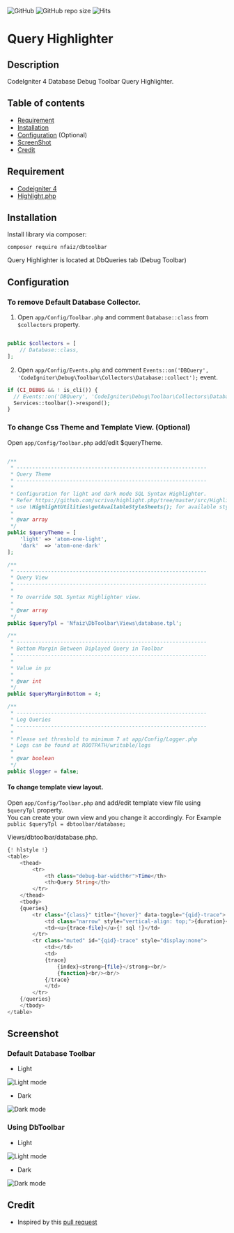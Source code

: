 ![GitHub](https://img.shields.io/github/license/nfaiz/dbtoolbar)
![GitHub repo size](https://img.shields.io/github/repo-size/nfaiz/dbtoolbar?label=size)
![Hits](https://hits.seeyoufarm.com/api/count/incr/badge.svg?url=nfaiz/dbtoolbar)

# Query Highlighter

## Description
CodeIgniter 4 Database Debug Toolbar Query Highlighter.

## Table of contents
  * [Requirement](#requirement)
  * [Installation](#installation)
  * [Configuration](#configuration) (Optional)
  * [ScreenShot](#screenshot)
  * [Credit](#credit)

## Requirement
* [Codeigniter 4](https://github.com/codeigniter4/CodeIgniter4)
* [Highlight.php](https://github.com/scrivo/highlight.php)


## Installation
Install library via composer:

    composer require nfaiz/dbtoolbar

Query Highlighter is located at DbQueries tab (Debug Toolbar)

## Configuration

### To remove Default Database Collector.

1. Open `app/Config/Toolbar.php` and comment `Database::class` from `$collectors` property.

```php

public $collectors = [
    // Database::class,
];
```

2. Open `app/Config/Events.php` and comment `Events::on('DBQuery', 'CodeIgniter\Debug\Toolbar\Collectors\Database::collect');` event.

```php
if (CI_DEBUG && ! is_cli()) {
  // Events::on('DBQuery', 'CodeIgniter\Debug\Toolbar\Collectors\Database::collect');
  Services::toolbar()->respond();
}
```

### To change Css Theme and Template View. (Optional)

Open `app/Config/Toolbar.php` add/edit $queryTheme.

```php

/**
 * -------------------------------------------------------------
 * Query Theme
 * -------------------------------------------------------------
 * 
 * Configuration for light and dark mode SQL Syntax Highlighter.
 * Refer https://github.com/scrivo/highlight.php/tree/master/src/Highlight/styles or
 * use \HighlightUtilities\getAvailableStyleSheets(); for available stylesheets.
 *
 * @var array
 */
public $queryTheme = [
    'light' => 'atom-one-light',
    'dark'  => 'atom-one-dark'
];

/**
 * -------------------------------------------------------------
 * Query View
 * -------------------------------------------------------------
 * 
 * To override SQL Syntax Highlighter view.
 *
 * @var array
 */
public $queryTpl = 'Nfaiz\DbToolbar\Views\database.tpl';

/**
 * -------------------------------------------------------------
 * Bottom Margin Between Diplayed Query in Toolbar
 * -------------------------------------------------------------
 * 
 * Value in px
 * 
 * @var int
 */
public $queryMarginBottom = 4;

/**
 * -------------------------------------------------------------
 * Log Queries
 * -------------------------------------------------------------
 *
 * Please set threshold to minimum 7 at app/Config/Logger.php
 * Logs can be found at ROOTPATH/writable/logs
 *
 * @var boolean
 */
public $logger = false;

```

#### To change template view layout.

Open `app/Config/Toolbar.php` and add/edit template view file using `$queryTpl` property.  
You can create your own view and you change it accordingly. For Example `public $queryTpl = dbtoolbar/database;` 

Views/dbtoolbar/database.php.
```php
{! hlstyle !}
<table>
    <thead>
        <tr>
            <th class="debug-bar-width6r">Time</th>
            <th>Query String</th>
        </tr>
    </thead>
    <tbody>
    {queries}
        <tr class="{class}" title="{hover}" data-toggle="{qid}-trace">
            <td class="narrow" style="vertical-align: top;">{duration}</td>
            <td><u>{trace-file}</u>{! sql !}</td>
        </tr>
        <tr class="muted" id="{qid}-trace" style="display:none">
            <td></td>
            <td>
            {trace}
                {index}<strong>{file}</strong><br/>
                {function}<br/><br/>
            {/trace}
            </td>
        </tr>
    {/queries}
    </tbody>
</table>
```

## Screenshot

### Default Database Toolbar

* Light<br />
<img src="https://user-images.githubusercontent.com/1330109/193412805-a923b570-a4b1-47e6-956c-3f9f97e8c2d8.png" alt="Light mode">

* Dark<br />
<img src="https://user-images.githubusercontent.com/1330109/193412939-b132801a-a639-4d1e-a57e-c2df1d628a6d.png" alt="Dark mode">

### Using DbToolbar

* Light
<img src="https://user-images.githubusercontent.com/1330109/193412867-83603790-0c44-402b-b790-4f3d6576c412.png" alt="Light mode">

* Dark
<img src="https://user-images.githubusercontent.com/1330109/193412970-faa3896e-8425-44a5-961e-ca9e553fecd9.png" alt="Dark mode">

## Credit
* Inspired by this [pull request](https://github.com/codeigniter4/CodeIgniter4/pull/3515)
